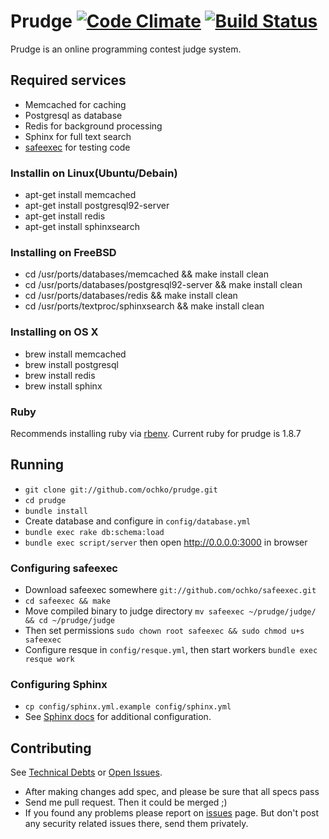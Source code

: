 # Prudge [![Code Climate](https://codeclimate.com/github/ochko/prudge.png)](https://codeclimate.com/github/ochko/prudge) [![Build Status](https://travis-ci.org/ochko/prudge.png?branch=master)](https://travis-ci.org/ochko/prudge)

Prudge is an online programming contest judge system.

## Required services
* Memcached for caching
* Postgresql as database
* Redis for background processing
* Sphinx for full text search
* [safeexec](https://github.com/ochko/safeexec) for testing code

### Installin on Linux(Ubuntu/Debain)
* apt-get install memcached
* apt-get install postgresql92-server
* apt-get install redis
* apt-get install sphinxsearch

### Installing on FreeBSD
* cd /usr/ports/databases/memcached && make install clean
* cd /usr/ports/databases/postgresql92-server && make install clean
* cd /usr/ports/databases/redis && make install clean
* cd /usr/ports/textproc/sphinxsearch && make install clean

### Installing on OS X
* brew install memcached
* brew install postgresql
* brew install redis
* brew install sphinx

### Ruby
Recommends installing ruby via [rbenv](https://github.com/sstephenson/rbenv).
Current ruby for prudge is 1.8.7

## Running
* `git clone git://github.com/ochko/prudge.git`
* `cd prudge`
* `bundle install`
* Create database and configure in `config/database.yml`
* `bundle exec rake db:schema:load`
* `bundle exec script/server` then open http://0.0.0.0:3000 in browser

### Configuring safeexec
* Download safeexec somewhere `git://github.com/ochko/safeexec.git`
* `cd safeexec && make`
* Move compiled binary to judge directory `mv safeexec ~/prudge/judge/ && cd ~/prudge/judge`
* Then set permissions `sudo chown root safeexec && sudo chmod u+s safeexec`
* Configure resque in `config/resque.yml`, then start workers `bundle exec resque work`

### Configuring Sphinx
* `cp config/sphinx.yml.example config/sphinx.yml`
* See [Sphinx docs](http://sphinxsearch.com/docs/current.html) for additional configuration.

## Contributing
See [Technical Debts](https://github.com/ochko/prudge/blob/master/TechDebt.md) or [Open Issues](https://github.com/ochko/prudge/issues).
* After making changes add spec, and please be sure that all specs pass
* Send me pull request. Then it could be merged ;)
* If you found any problems please report on [issues](https://github.com/ochko/prudge/issues) page. But don't post any security related issues there, send them privately.

